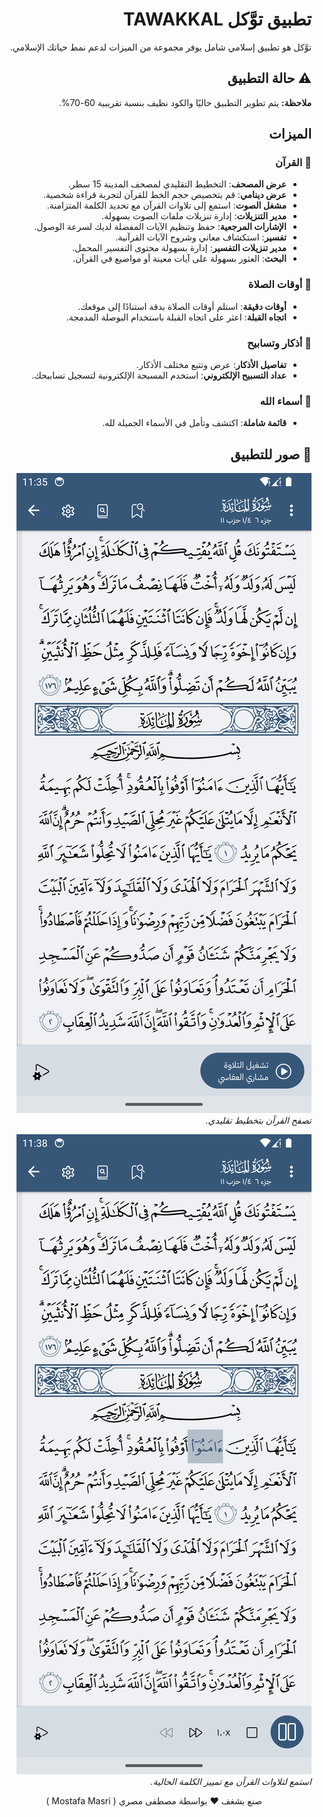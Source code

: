 <div dir="rtl">

#  تطبيق توَّكل TAWAKKAL

توَّكل هو تطبيق إسلامي شامل يوفر مجموعة من الميزات لدعم نمط حياتك الإسلامي.

## ⚠️ حالة التطبيق

**ملاحظة:** يتم تطوير التطبيق حاليًا والكود نظيف بنسبة تقريبية 60-70%.

## الميزات

### 📖 القرآن
- **عرض المصحف**: التخطيط التقليدي لمصحف المدينة 15 سطر.
- **عرض دينامي**: قم بتخصيص حجم الخط للقرآن لتجربة قراءة شخصية.
- **مشغل الصوت**: استمع إلى تلاوات القرآن مع تحديد الكلمة المتزامنة.
- **مدير التنزيلات**: إدارة تنزيلات ملفات الصوت بسهولة.
- **الإشارات المرجعية**: حفظ وتنظيم الآيات المفضلة لديك لسرعة الوصول.
- **تفسير**: استكشاف معاني وشروح الآيات القرآنية.
- **مدير تنزيلات التفسير**: إدارة بسهولة محتوى التفسير المحمل.
- **البحث**: العثور بسهولة على آيات معينة أو مواضيع في القرآن.

### 🕋 أوقات الصلاة
- **أوقات دقيقة**: استلم أوقات الصلاة بدقة استنادًا إلى موقعك.
- **اتجاه القبلة**: اعثر على اتجاه القبلة باستخدام البوصلة المدمجة.

### 🤲 أذكار وتسابيح
- **تفاصيل الأذكار**: عرض وتتبع مختلف الأذكار.
- **عداد التسبيح الإلكتروني**: استخدم المسبحة الإلكترونية لتسجيل تسابيحك.

### 💖 أسماء الله
- **قائمة شاملة**: اكتشف وتأمل في الأسماء الجميلة لله.

## 📸 صور للتطبيق

![صورة 1](screenshots/2.png)
*تصفح القرآن بتخطيط تقليدي.*

![صورة 2](screenshots/5.png)
*استمع لتلاوات القرآن مع تمييز الكلمة الحالية.*


<p align="center">
  صنع بشغف ❤️ بواسطة مصطفى مصري ( Mostafa Masri )
</p>
